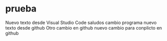 # prueba
Nuevo texto desde Visual Studio Code
saludos
cambio
programa
nuevo texto desde github
Otro cambio en github
nuevo cambio para conplicto en github
